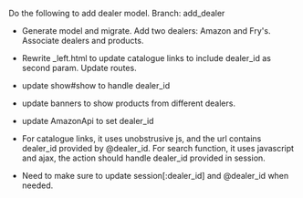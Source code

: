 Do the following to add dealer model. Branch: add_dealer

* Generate model and migrate. Add two dealers: Amazon and Fry's. Associate dealers and products.

* Rewrite _left.html to update catalogue links to include dealer_id as second param. Update routes.

* update show#show to handle dealer_id

* update banners to show products from different dealers.

* update AmazonApi to set dealer_id

* For catalogue links, it uses unobstrusive js, and the url contains dealer_id provided by @dealer_id. 
For search function, it uses javascript and ajax, the action should handle dealer_id provided in session. 

* Need to make sure to update session[:dealer_id] and @dealer_id when needed.
